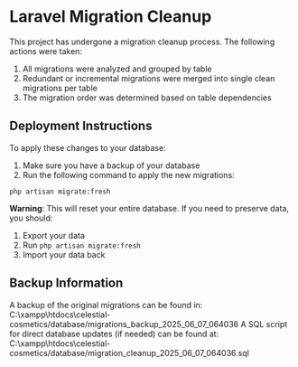 # Laravel Migration Cleanup

This project has undergone a migration cleanup process. The following actions were taken:

1. All migrations were analyzed and grouped by table
2. Redundant or incremental migrations were merged into single clean migrations per table
3. The migration order was determined based on table dependencies

## Deployment Instructions

To apply these changes to your database:

1. Make sure you have a backup of your database
2. Run the following command to apply the new migrations:

```
php artisan migrate:fresh
```

**Warning**: This will reset your entire database. If you need to preserve data, you should:

1. Export your data
2. Run `php artisan migrate:fresh`
3. Import your data back

## Backup Information

A backup of the original migrations can be found in: C:\xampp\htdocs\celestial-cosmetics/database/migrations_backup_2025_06_07_064036
A SQL script for direct database updates (if needed) can be found at: C:\xampp\htdocs\celestial-cosmetics/database/migration_cleanup_2025_06_07_064036.sql
